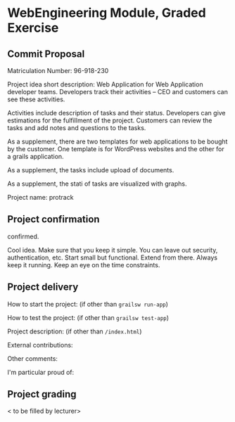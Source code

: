 # WebEngineering Module, Graded Exercise

## Commit Proposal

Matriculation Number: 96-918-230

Project idea short description: 
Web Application for Web Application developer teams. Developers track their activities – CEO and customers can see these
activities.

Activities include description of tasks and their status. Developers can give estimations for the fulfillment of the
project. Customers can review the tasks and add notes and questions to the tasks. 

As a supplement, there are two templates for web applications to be bought by the customer. One template is for
WordPress websites and the other for a grails application.

As a supplement, the tasks include upload of documents.

As a supplement, the stati of tasks are visualized with graphs.

Project name: protrack

## Project confirmation

confirmed.

Cool idea. Make sure that you keep it simple.
You can leave out security, authentication, etc.
Start small but functional. Extend from there. Always keep it running. 
Keep an eye on the time constraints.


## Project delivery <to be filled by student>

How to start the project: (if other than `grailsw run-app`)

How to test the project:  (if other than `grailsw test-app`)

Project description:      (if other than `/index.html`)

External contributions:

Other comments: 

I'm particular proud of:


## Project grading 

< to be filled by lecturer>
